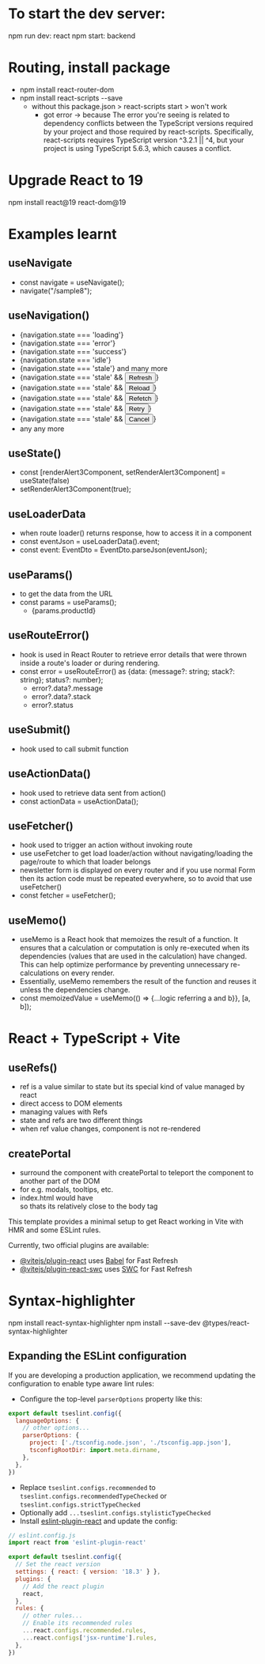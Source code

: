 # To start the dev server:
npm run dev: react
npm start: backend

# Routing, install package
- npm install react-router-dom
- npm install react-scripts --save 
  - without this package.json > react-scripts start > won't work
    - got error -> because The error you're seeing is related to dependency conflicts between the TypeScript versions required by your project and those required by react-scripts. Specifically, react-scripts requires TypeScript version ^3.2.1 || ^4, but your project is using TypeScript 5.6.3, which causes a conflict.

# Upgrade React to 19
npm install react@19 react-dom@19

# Examples learnt
## useNavigate
- const navigate = useNavigate();
- navigate("/sample8");

## useNavigation()
- {navigation.state === 'loading'}
- {navigation.state === 'error'}
- {navigation.state === 'success'}
- {navigation.state === 'idle'}
- {navigation.state === 'stale'} and many more
- {navigation.state === 'stale' && <button onClick={navigation.refresh}>Refresh</button>}
- {navigation.state === 'stale' && <button onClick={navigation.reload}>Reload</button>}
- {navigation.state === 'stale' && <button onClick={navigation.refetch}>Refetch</button>}
- {navigation.state === 'stale' && <button onClick={navigation.retry}>Retry</button>}
- {navigation.state === 'stale' && <button onClick={navigation.cancel}>Cancel</button>}
- any any more

## useState()
- const [renderAlert3Component, setRenderAlert3Component] = useState(false)
- setRenderAlert3Component(true);

## useLoaderData
- when route loader() returns response, how to access it in a component
-  const eventJson = useLoaderData().event;
-  const event: EventDto = EventDto.parseJson(eventJson);

## useParams()
- to get the data from the URL
- const params = useParams();
    - {params.productId}

## useRouteError()
- hook is used in React Router to retrieve error details that were thrown inside a route's loader or during rendering.
- const error = useRouteError() as {data: {message?: string; stack?: string}; status?: number};
  - error?.data?.message
  - error?.data?.stack
  - error?.status

## useSubmit()
- hook used to call submit function

## useActionData()
- hook used to retrieve data sent from action()
- const actionData = useActionData();

## useFetcher()
- hook used to trigger an action without invoking route
- use useFetcher to get load loader/action without navigating/loading the page/route to which that loader belongs
- newsletter form is displayed on every router and if you use normal Form then its action code must be repeated everywhere, so to avoid that use useFetcher()
- const fetcher = useFetcher();

## useMemo()
- useMemo is a React hook that memoizes the result of a function. It ensures that a calculation or computation is only re-executed when its dependencies (values that are used in the calculation) have changed. This can help optimize performance by preventing unnecessary re-calculations on every render.
- Essentially, useMemo remembers the result of the function and reuses it unless the dependencies change.
- const memoizedValue = useMemo(() => {...logic referring a and b}}, [a, b]);
# React + TypeScript + Vite

## useRefs()
- ref is a value similar to state but its special kind of value managed by react
- direct access to DOM elements
- managing values with Refs
- state and refs are two different things
- when ref value changes, component is not re-rendered 

## createPortal
- surround the component with createPortal to teleport the component to another part of the DOM
- for e.g. modals, tooltips, etc.
- index.html would have <div id="modal"></div> so thats its relatively close to the body tag

This template provides a minimal setup to get React working in Vite with HMR and some ESLint rules.

Currently, two official plugins are available:

- [@vitejs/plugin-react](https://github.com/vitejs/vite-plugin-react/blob/main/packages/plugin-react/README.md) uses [Babel](https://babeljs.io/) for Fast Refresh
- [@vitejs/plugin-react-swc](https://github.com/vitejs/vite-plugin-react-swc) uses [SWC](https://swc.rs/) for Fast Refresh

# Syntax-highlighter
npm install react-syntax-highlighter
npm install --save-dev @types/react-syntax-highlighter

## Expanding the ESLint configuration

If you are developing a production application, we recommend updating the configuration to enable type aware lint rules:

- Configure the top-level `parserOptions` property like this:

```js
export default tseslint.config({
  languageOptions: {
    // other options...
    parserOptions: {
      project: ['./tsconfig.node.json', './tsconfig.app.json'],
      tsconfigRootDir: import.meta.dirname,
    },
  },
})
```

- Replace `tseslint.configs.recommended` to `tseslint.configs.recommendedTypeChecked` or `tseslint.configs.strictTypeChecked`
- Optionally add `...tseslint.configs.stylisticTypeChecked`
- Install [eslint-plugin-react](https://github.com/jsx-eslint/eslint-plugin-react) and update the config:

```js
// eslint.config.js
import react from 'eslint-plugin-react'

export default tseslint.config({
  // Set the react version
  settings: { react: { version: '18.3' } },
  plugins: {
    // Add the react plugin
    react,
  },
  rules: {
    // other rules...
    // Enable its recommended rules
    ...react.configs.recommended.rules,
    ...react.configs['jsx-runtime'].rules,
  },
})
```